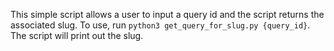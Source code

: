 This simple script allows a user to input a query id and the script returns the associated slug. To use, run `python3 get_query_for_slug.py {query_id}`. The script will print out the slug. 
